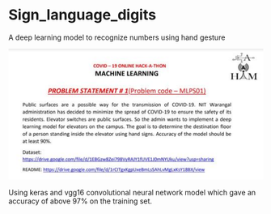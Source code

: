 # Sign_language_digits
A deep learning model to recognize numbers using hand gesture
<p align="center">
  <img src="https://github.com/harika140901/Sign_language_digits/blob/master/pic.JPG" width="800">
 
Using keras and vgg16 convolutional neural network model which gave an accuracy of above 97% on the training set.

